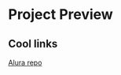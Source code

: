 # Project Preview

## Cool links

[Alura repo](https://github.com/alura-cursos/sorteador-de-amigo-secreto/tree/aula-1)